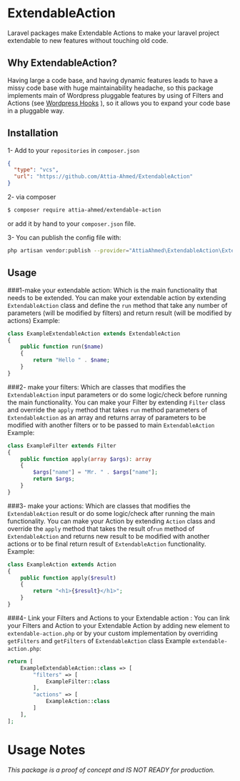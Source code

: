 ExtendableAction
==========

Laravel packages make Extendable Actions to make your laravel project extendable to new features 
without touching old code.

## Why ExtendableAction?

Having large a code base, and having dynamic features leads to have a missy 
code base with huge maintainability headache, so this package implements main of
Wordpress pluggable features by using of Filters and Actions (see [Wordpress Hooks](https://developer.wordpress.org/plugins/hooks/) ), so it allows you
to expand your code base in a pluggable way.

## Installation

 1- Add to your `repositories` in `composer.json`
```json
{
  "type": "vcs",
  "url": "https://github.com/Attia-Ahmed/ExtendableAction"
}
```
2- via composer 
```bash
$ composer require attia-ahmed/extendable-action
```

or add it by hand to your `composer.json` file.

3- You can publish the config file with:
```bash
php artisan vendor:publish --provider="AttiaAhmed\ExtendableAction\ExtendableActionBaseServiceProvider"
```



## Usage

###1-make your extendable action:
Which is the main functionality that needs to be extended.
You can make your extendable action by extending `ExtendableAction` class and define the ```run``` method
that take any number of parameters (will be modified by filters) and return result (will be modified by actions)
Example:
```php
class ExampleExtendableAction extends ExtendableAction
{
    public function run($name)
    {
        return "Hello " . $name;
    }
}
```

###2- make your filters:
Which are classes that modifies the `ExtendableAction` input parameters or do some logic/check
before running the main functionality.
You can make your Filter by extending `Filter` class and override the ```apply``` method
that takes ```run``` method parameters of `ExtendableAction` as an array and returns array 
of parameters to be modified with another filters or to be passed to main `ExtendableAction`
Example:
```php
class ExampleFilter extends Filter
{
    public function apply(array $args): array
    {
        $args["name"] = "Mr. " . $args["name"];
        return $args;
    }
}
```

###3- make your actions:
Which are classes that modifies the `ExtendableAction` result or do some logic/check
after running the main functionality.
You can make your Action by extending `Action` class and override the ```apply``` method
that takes the result of```run``` method of `ExtendableAction`  and returns new result
to be modified with another actions or to be final return result of `ExtendableAction` functionality.
Example:
```php
class ExampleAction extends Action
{
    public function apply($result)
    {
        return "<h1>{$result}</h1>";
    }
}
```
###4- Link your Filters and Actions to your Extendable action :
You can link your Filters and Action to your Extendable Action by adding new element to `extendable-action.php`
or by your custom implementation by overriding ```getFilters``` and ```getFilters``` of ```ExtendableAction``` class
Example `extendable-action.php`:
```php
return [
    ExampleExtendableAction::class => [
        "filters" => [
            ExampleFilter::class
        ],
        "actions" => [
            ExampleAction::class
        ]
    ],
];
```

# Usage Notes

*This package is a proof of concept and IS NOT READY for production.*

